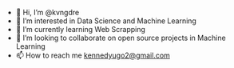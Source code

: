 - 👋 Hi, I’m @kvngdre
- 👀 I’m interested in Data Science and Machine Learning
- 🌱 I’m currently learning Web Scrapping
- 💞️ I’m looking to collaborate on open source projects in Machine Learning
- 📫 How to reach me kennedyugo2@gmail.com

<!---
kvngdre/kvngdre is a ✨ special ✨ repository because its `README.md` (this file) appears on your GitHub profile.
You can click the Preview link to take a look at your changes.
--->

